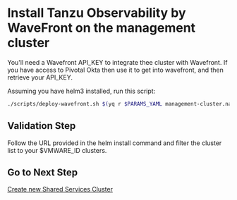 # Install Tanzu Observability by WaveFront on the management cluster

You'll need a Wavefront API_KEY to integrate thee cluster with Wavefront.
If you have access to Pivotal Okta then use it to get into wavefront, and then retrieve your API_KEY.

Assuming you have helm3 installed, run this script:

```bash
./scripts/deploy-wavefront.sh $(yq r $PARAMS_YAML management-cluster.name)
```

## Validation Step

Follow the URL provided in the helm install command and filter the cluster list to your $VMWARE_ID clusters.

## Go to Next Step

[Create new Shared Services Cluster](../shared-services-cluster/01_install_tkg_ssc.md)